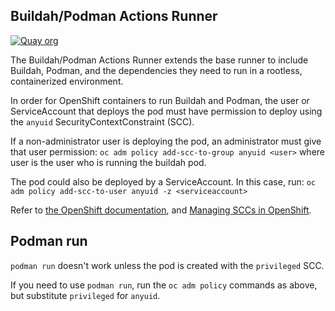 ## Buildah/Podman Actions Runner

[![Quay org](https://img.shields.io/badge/quay-redhat--github--actions%2Fbuildah--runner-red)](https://quay.io/repository/redhat-github-actions/buildah-runner)

The Buildah/Podman Actions Runner extends the base runner to include Buildah, Podman, and the dependencies they need to run in a rootless, containerized environment.

In order for OpenShift containers to run Buildah and Podman, the user or ServiceAccount that deploys the pod must have permission to deploy using the `anyuid` SecurityContextConstraint (SCC).

If a non-administrator user is deploying the pod, an administrator must give that user permission:
`oc adm policy add-scc-to-group anyuid <user>` where user is the user who is running the buildah pod.

The pod could also be deployed by a ServiceAccount. In this case, run:
`oc adm policy add-scc-to-user anyuid -z <serviceaccount>`

Refer to [the OpenShift documentation](https://docs.openshift.com/container-platform/4.6/authentication/managing-security-context-constraints.html), and [Managing SCCs in OpenShift](https://www.openshift.com/blog/managing-sccs-in-openshift).

## Podman run
`podman run` doesn't work unless the pod is created with the `privileged` SCC.

If you need to use `podman run`, run the `oc adm policy` commands as above, but substitute `privileged` for `anyuid`.
